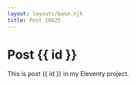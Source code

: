 ```yaml
---
layout: layouts/base.njk
title: Post 10825
---
```


# Post {{ id }}

This is post {{ id }} in my Eleventy project.
